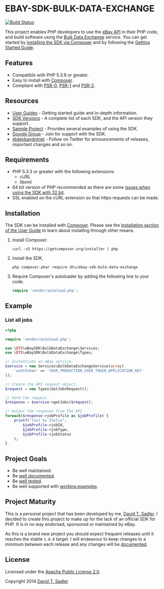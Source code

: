 # EBAY-SDK-BULK-DATA-EXCHANGE

[![Build Status](https://travis-ci.org/davidtsadler/ebay-sdk-bulk-data-exchange.svg?branch=master)](https://travis-ci.org/davidtsadler/ebay-sdk-bulk-data-exchange)

This project enables PHP developers to use the [eBay API](https://go.developer.ebay.com/developers/ebay/documentation-tools/) in their PHP code, and build software using the [Bulk Data Exchange](https://developer.ebay.com/DevZone/large-merchant-services/Concepts/LMS_APIGuide.html#bdxservice) service. You can get started by [installing the SDK via Composer](http://devbay.net/sdk/guides/installation/) and by following the [Getting Started Guide](http://devbay.net/sdk/guides/getting-started/).

## Features

  - Compatible with PHP 5.3.9 or greater.
  - Easy to install with [Composer](http://getcomposer.org/).
  - Compliant with [PSR-0](https://github.com/php-fig/fig-standards/blob/master/accepted/PSR-0.md), [PSR-1](https://github.com/php-fig/fig-standards/blob/master/accepted/PSR-1-basic-coding-standard.md) and [PSR-2](https://github.com/php-fig/fig-standards/blob/master/accepted/PSR-2-coding-style-guide.md).

## Resources

  - [User Guides](http://devbay.net/sdk/guides/) - Getting started guide and in-depth information.
  - [SDK Versions](http://devbay.net/sdk/guides/versions/) - A complete list of each SDK, and the API version they support.
  - [Sample Project](https://github.com/davidtsadler/ebay-sdk-examples) - Provides several examples of using the SDK.
  - [Google Group](https://groups.google.com/forum/#!forum/ebay-sdk-php) - Join for support with the SDK.
  - [@devbaydotnet](https://twitter.com/devbaydotnet) - Follow on Twitter for announcements of releases, important changes and so on.

## Requirements

  - PHP 5.3.3 or greater with the following extensions:
      - cURL
      - libxml
  - 64 bit version of PHP recommended as there are some [issues when using the SDK with 32 bit](http://devbay.net/sdk/guides/requirements/#issues).
  - SSL enabled on the cURL extension so that https requests can be made.

## Installation

The SDK can be installed with [Composer](http://getcomposer.org/). Please see the [Installation section of the User Guide](http://devbay.net/sdk/guides/installation/) to learn about installing through other means.

  1. Install Composer.

     ```
     curl -sS https://getcomposer.org/installer | php
     ```

  1. Install the SDK.

     ```
     php composer.phar require dts/ebay-sdk-bulk-data-exchange
     ```

  1. Require Composer's autoloader by adding the following line to your code.

     ```php
     require 'vendor/autoload.php';
     ```

## Example

### List all jobs

```php
<?php

require 'vendor/autoload.php';

use \DTS\eBaySDK\BulkDataExchange\Services;
use \DTS\eBaySDK\BulkDataExchange\Types;

// Instantiate an eBay service.
$service = new Services\BulkDataExchangeService(array(
    'authToken' => 'YOUR_PRODUCTION_USER_TOKEN_APPLICATION_KEY'
));

// Create the API request object.
$request = new Types\GetJobsRequest();

// Send the request.
$response = $service->getJobs($request);

// Output the response from the API.
foreach($response->jobProfile as $jobProfile) {
    printf("(%s) %s [%s]\n",
        $jobProfile->jobId,
        $jobProfile->jobType,
        $jobProfile->jobStatus
    );
}
```

## Project Goals

  - Be well maintained.
  - Be [well documented](http://devbay.net/sdk/guides/).
  - Be [well tested](https://github.com/davidtsadler/ebay-sdk-bulk-data-exchange/tree/master/test/DTS/eBaySDK/BulkDataExchange).
  - Be well supported with [working examples](https://github.com/davidtsadler/ebay-sdk-examples/blob/master/bulk-data-exchange/README.md).

## Project Maturity

This is a personal project that has been developed by me, [David T. Sadler](http://twitter.com/davidtsadler). I decided to create this project to make up for the lack of an official SDK for PHP. It is in no way endorsed, sponsored or maintained by eBay.

As this is a brand new project you should expect frequent releases until it reaches the stable `1.0.0` target. I will endeavour to keep changes to a minimum between each release and any changes will be [documented](https://github.com/davidtsadler/ebay-sdk-bulk-data-exchange/blob/master/CHANGELOG.md).

## License

Licensed under the [Apache Public License 2.0](http://www.apache.org/licenses/LICENSE-2.0.html).

Copyright 2014 [David T. Sadler](http://twitter.com/davidtsadler)
